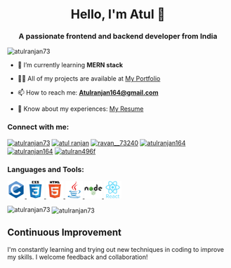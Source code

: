 <h1 align="center">Hello, I'm Atul 👋</h1>
<h3 align="center">A passionate frontend and backend developer from India</h3>

<p align="left"> <img src="https://komarev.com/ghpvc/?username=atulranjan73&label=Profile%20views&color=0e75b6&style=flat" alt="atulranjan73" /> </p>

- 🌱 I’m currently learning **MERN stack**

- 👨‍💻 All of my projects are available at [My Portfolio](https://melodious-longma-62b8ac.netlify.app/)

- 📫 How to reach me: **Atulranjan164@gmail.com**

- 📄 Know about my experiences: [My Resume]()

<h3 align="left">Connect with me:</h3>
<p align="left">
  <a href="https://linkedin.com/in/atulranjan73" target="blank"><img align="center" src="https://raw.githubusercontent.com/rahuldkjain/github-profile-readme-generator/master/src/images/icons/Social/linked-in-alt.svg" alt="atulranjan73" height="30" width="40" /></a>
  <a href="https://fb.com/atulranjan" target="blank"><img align="center" src="https://raw.githubusercontent.com/rahuldkjain/github-profile-readme-generator/master/src/images/icons/Social/facebook.svg" alt="atul ranjan" height="30" width="40" /></a>
  <a href="https://instagram.com/ravan__73240" target="blank"><img align="center" src="https://raw.githubusercontent.com/rahuldkjain/github-profile-readme-generator/master/src/images/icons/Social/instagram.svg" alt="ravan__73240" height="30" width="40" /></a>
  <a href="https://www.hackerrank.com/atulranjan164" target="blank"><img align="center" src="https://raw.githubusercontent.com/rahuldkjain/github-profile-readme-generator/master/src/images/icons/Social/hackerrank.svg" alt="atulranjan164" height="30" width="40" /></a>
  <a href="https://www.hackerearth.com/atulranjan164" target="blank"><img align="center" src="https://raw.githubusercontent.com/rahuldkjain/github-profile-readme-generator/master/src/images/icons/Social/hackerearth.svg" alt="atulranjan164" height="30" width="40" /></a>
  <a href="https://auth.geeksforgeeks.org/user/atulran496f" target="blank"><img align="center" src="https://raw.githubusercontent.com/rahuldkjain/github-profile-readme-generator/master/src/images/icons/Social/geeks-for-geeks.svg" alt="atulran496f" height="30" width="40" /></a>
</p>

<h3 align="left">Languages and Tools:</h3>
<p align="left"> 
  <a href="https://www.cprogramming.com/" target="_blank" rel="noreferrer"> 
    <img src="https://raw.githubusercontent.com/devicons/devicon/master/icons/c/c-original.svg" alt="c" width="40" height="40"/> 
  </a> 
  <a href="https://www.w3schools.com/css/" target="_blank" rel="noreferrer"> 
    <img src="https://raw.githubusercontent.com/devicons/devicon/master/icons/css3/css3-original-wordmark.svg" alt="css3" width="40" height="40"/> 
  </a> 
  <a href="https://www.w3.org/html/" target="_blank" rel="noreferrer"> 
    <img src="https://raw.githubusercontent.com/devicons/devicon/master/icons/html5/html5-original-wordmark.svg" alt="html5" width="40" height="40"/> 
  </a> 
  <a href="https://www.java.com" target="_blank" rel="noreferrer"> 
    <img src="https://raw.githubusercontent.com/devicons/devicon/master/icons/java/java-original.svg" alt="java" width="40" height="40"/> 
  </a> 
  <a href="https://nodejs.org" target="_blank" rel="noreferrer"> 
    <img src="https://raw.githubusercontent.com/devicons/devicon/master/icons/nodejs/nodejs-original-wordmark.svg" alt="nodejs" width="40" height="40"/> 
  </a> 
  <a href="https://reactjs.org/" target="_blank" rel="noreferrer"> 
    <img src="https://raw.githubusercontent.com/devicons/devicon/master/icons/react/react-original-wordmark.svg" alt="react" width="40" height="40"/> 
  </a> 
</p>

<p><img align="left" src="https://github-readme-stats.vercel.app/api/top-langs?username=atulranjan73&show_icons=true&locale=en&layout=compact" alt="atulranjan73" /></p>

<p>&nbsp;<img align="center" src="https://github-readme-stats.vercel.app/api?username=atulranjan73&show_icons=true&locale=en" alt="atulranjan73" /></p>

## Continuous Improvement

I'm constantly learning and trying out new techniques in coding to improve my skills. I welcome feedback and collaboration!
